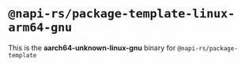# `@napi-rs/package-template-linux-arm64-gnu`

This is the **aarch64-unknown-linux-gnu** binary for `@napi-rs/package-template`
